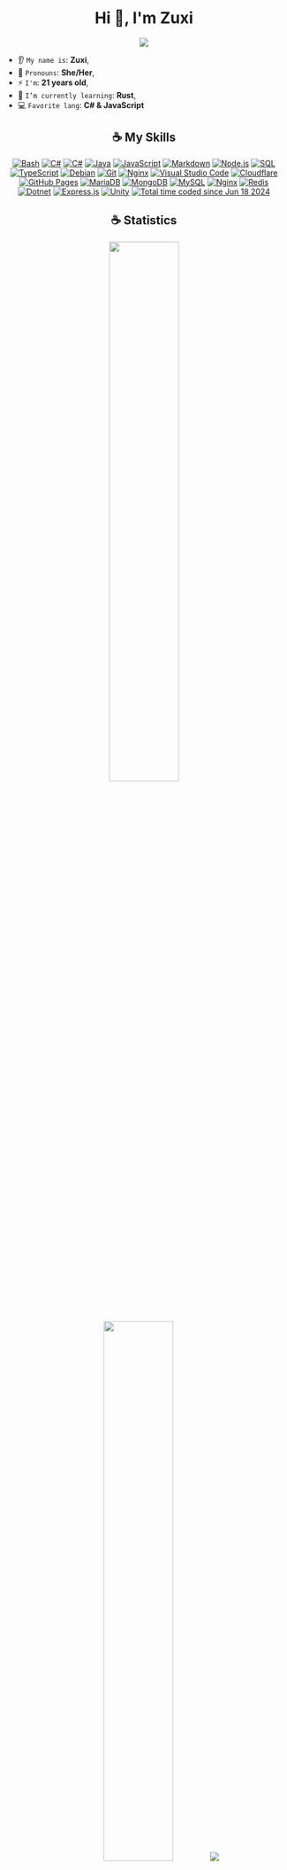 <h1 align="center">Hi 👋, I'm Zuxi</h1>

<p align="center">
    <img src="https://komarev.com/ghpvc/?username=imzuxi&color=E64DB8"/>
</p>

* 👂 `My name is`: **Zuxi**,
* 👩 `Pronouns`: **She/Her**,
* ⚡ `I'm`: **21 years old**,
* 🌱 `I’m currently learning`: **Rust**,
* 💻 `Favorite lang`: **C# & JavaScript**  



<h2 align="center">☕ My Skills</h2>

<p align="center">
<a href="https://github.com/search?q=user%3Aimzuxi+language%3Abash"><img alt="Bash" src="https://img.shields.io/badge/Bash-121011.svg?logo=gnu-bash&logoColor=white"></a>
<a href="https://github.com/search?q=user%3Aimzuxi+language%3Acsharp"><img alt="C#" src="https://custom-icon-badges.demolab.com/badge/C%23-68217A.svg?logo=cs2&logoColor=white"></a>
<a href="https://github.com/search?q=user%3Aimzuxi+language%3AC++"><img alt="C#" src="https://custom-icon-badges.demolab.com/badge/C++-68217A.svg?logo=cplusplus&logoColor=white"></a>
<a href="https://github.com/search?q=user%3Aimzuxi+language%3Ajava"><img alt="Java" src="https://custom-icon-badges.demolab.com/badge/Java-007396.svg?logo=java&logoColor=white"></a>
<a href="https://github.com/search?q=user%3Aimzuxi+language%3Ajavascript"><img alt="JavaScript" src="https://img.shields.io/badge/JavaScript-F7DF1E.svg?logo=javascript&logoColor=black"></a>
<a href="https://github.com/search?q=user%3Aimzuxi+language%3Amarkdown"><img alt="Markdown" src="https://img.shields.io/badge/Markdown-000000.svg?logo=markdown&logoColor=white"></a>
<a href="https://github.com/search?q=user%3Aimzuxi+language%3Ajavascript"><img alt="Node.js" src="https://img.shields.io/badge/Node.js-43853D.svg?logo=node.js&logoColor=white"></a>
<a href="https://github.com/search?q=user%3Aimzuxi+language%3Asql"><img alt="SQL" src="https://custom-icon-badges.demolab.com/badge/SQL-025E8C.svg?logo=database&logoColor=white"></a>
<a href="https://github.com/search?q=user%3Aimzuxi+language%3AtypeScript"><img alt="TypeScript" src="https://img.shields.io/badge/TypeScript-007ACC.svg?logo=typescript&logoColor=white"></a>
<a href="#"><img alt="Debian" src="https://img.shields.io/badge/Debian-A81D33.svg?logo=debian&logoColor=white"></a>
<a href="#"><img alt="Git" src="https://img.shields.io/badge/Git-F05033.svg?logo=git&logoColor=white"></a>
<a href="#"><img alt="Nginx" src="https://img.shields.io/badge/Nginx-009639.svg?logo=nginx&logoColor=white"></a>
<a href="#"><img alt="Visual Studio Code" src="https://img.shields.io/badge/Visual%20Studio%20Code-0078d7.svg?logo=visual-studio-code&logoColor=white"></a>
<a href="#"><img alt="Cloudflare" src="https://img.shields.io/badge/Cloudflare-F38020.svg?logo=cloudflare&logoColor=white"></a>
<a href="#"><img alt="GitHub Pages" src="https://img.shields.io/badge/GitHub%20Pages-327FC7.svg?logo=github&logoColor=white"></a>
<a href="#"><img alt="MariaDB" src="https://img.shields.io/badge/MariaDB-003545.svg?logo=mariadb&logoColor=white"></a>
<a href="#"><img alt="MongoDB" src="https://img.shields.io/badge/MongoDB-47A248.svg?logo=mongodb&logoColor=white"></a>
<a href="#"><img alt="MySQL" src="https://img.shields.io/badge/MySQL-00f.svg?logo=mysql&logoColor=white"></a>
<a href="#"><img alt="Nginx" src="https://img.shields.io/badge/Nginx-009639.svg?logo=nginx&logoColor=white"></a>
<a href="#"><img alt="Redis" src="https://img.shields.io/badge/Redis-DC382D.svg?logo=redis&logoColor=white"></a>
<a href="#"><img alt="Dotnet" src="https://img.shields.io/badge/Dotnet-512BD4.svg?logo=dotnet&logoColor=white"></a>
<a href="#"><img alt="Express.js" src="https://img.shields.io/badge/Express-404d59.svg?logo=express&logoColor=white"></a>
<a href="#"><img alt="Unity" src="https://img.shields.io/badge/Unity-404d59.svg?logo=Unity&logoColor=white"></a>
<a href="https://wakatime.com/@a36f29cf-d3d5-48d7-baef-5eacac5312fb"><img src="https://wakatime.com/badge/user/a36f29cf-d3d5-48d7-baef-5eacac5312fb.svg" alt="Total time coded since Jun 18 2024" /></a>

</p>


<h2 align="center">☕ Statistics</h2>

<p align="center">
  <img height="50%" width="auto" src ="https://github-readme-stats.vercel.app/api?username=imzuxi&show_icons=true&count_private=true&theme=material-palenight&hide_border=true&hide=issues,contribs&bg_color=00000000">
  <img height="50%" width="auto" src ="https://github-readme-stats.vercel.app/api/top-langs/?username=imzuxi&layout=compact&hide_border=true&theme=material-palenight&bg_color=00000000&langs_count=6&hide=jupyter%20notebook,tex,css,php&exclude_repo=Pacman-AI">
  <img src ="github-readme-streak-stats-xi-ivory.vercel.app?user=imzuxi&theme=material-palenight&hide_border=true&background=FFFFFF00">
</p>

<h2 align="center">Connect With Me</h2>
<p align="center">
<a href="https://twitter.com/imzuxi" target="blank"><img align="center" src="https://raw.githubusercontent.com/rahuldkjain/github-profile-readme-generator/master/src/images/icons/Social/twitter.svg" alt="imzuxi" height="30" width="40" /></a>
<a href="https://discord.gg/nXHA2pVcQV" target="blank"><img align="center" src="https://raw.githubusercontent.com/rahuldkjain/github-profile-readme-generator/master/src/images/icons/Social/discord.svg" alt="nXHA2pVcQV" height="30" width="40" /></a>
</p>

<h2 align="center">Support me and my work :)</h2>

<div align="center">
  <p>
    <a href="https://ko-fi.com/imzuxi">
      <img src="https://cdn.ko-fi.com/cdn/kofi3.png?v=3" height="50" width="210" alt="imzuxi" />
    </a>
  </p>
</div>


